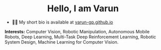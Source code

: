 <h1 align="center">Hello, I am Varun</h1>

- 👨‍💻 My short bio is available at [varun-gp.github.io](https://varun-gp.github.io/)

**Interests:** Computer Vision, Robotic Manipulation, Autonomous Mobile Robots, Deep Learning, Multi-Task Deep Reinforcement Learning, Robotic System Design, Machine Learning for Computer Vision.

<!--<p>&nbsp;<img align="center" src="https://github-readme-stats.vercel.app/api?username=varun-gp&show_icons=true" alt="varun-gp" /></p> -->
